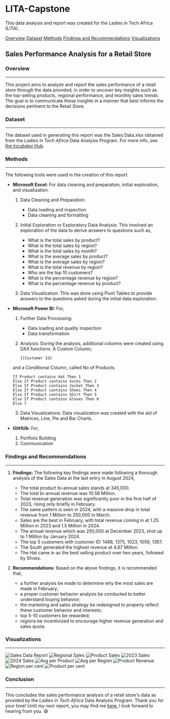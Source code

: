 # LITA-Capstone
This data analysis and report was created for the Ladies in Tech Africa (LITA).

[Overview](#overview)
[Dataset](#dataset)
[Methods](#methods)
[Findings and Recommendations](#findings-and-recommendations)
[Visualizations](#visualizations)

## Sales Performance Analysis for a Retail Store

### Overview
---
This project aims to analyze and report the sales performance of a retail store through the data provided, in order to uncover key insights such as the top-selling products, regional 
performance, and monthly sales trends. The goal is to communicate these insights in a manner that best informs the decisions pertinent to the Retail Store.


### Dataset
---
The dataset used in generating this report was the Sales Data.xlsx obtained from the _Ladies in Tech Africa_ Data Analysis Program. For more info, see [the Incubator Hub](http://www.theincubatorng.org/).


### Methods
---
The following tools were used in the creation of this report.
- **Microsoft Excel:** For data cleaning and preparation, initial exploration, and visualization.
  1. Data Cleaning and Preparation:
     - Data loading and inspection
     - Data cleaning and formatting

  2. Initial Exploration or Exploratory Data Analysis:
     This involved an exploration of the data to derive answers to questions such as,
     - What is the total sales by product?
     - What is the total sales by region?
     - What is the total sales by month?
     - What is the average sales by product?
     - What is the average sales by region?
     - What is the total revenue by region?
     - Who are the top 10 customers?
     - What is the percentage revenue by region?
     - What is the percentage revenue by product?

  3. Data Visualization: This was done using Pivot Tables to provide answers to the questions asked during the initial data exploration. 

       
- **Microsoft Power BI:** For,
  1. Further Data Processing:
     - Data loading and quality inspection
     - Data transformation

  2. Analysis:
    During the analysis, additional columns were created using DAX functions. A Custom Column;
    
     ```DAX
     1[Customer Id]
     ```

  and a Conditional Column, called No of Products.

    ```DAX
    If Product contains Hat Then 1
    Else If Product contains Socks Then 2
    Else If Product contains Jacket Then 3
    Else If Product contains Shoes Then 4
    Else If Product contains Shirt Then 5
    Else If Product contains Gloves Then 6
    Else 7
    ```
   
  3. Data Visualizations: Data visualization was created with the aid of Matrices, Line, Pie and Bar Charts.

   
- **GitHUb:** For,
  1. Portfolio Building
  2. Communication


### Findings and Recommendations
---
1. **Findings:** The following key findings were made following a thorough analysis of the Sales Data at the last entry in August 2024, 
   - The total product bi-annual sales stands at 345,000.
   - The total bi-annual revenue was 10.58 Million.
   - Total revenue generation was significantly poor in the first half of 2023, rising only briefly in February.
   - The same pattern is seen in 2024, with a massive drop in total revenue from 1 Million to 250,000 in March.
   - Sales are the best in February, with total revenue coming in at 1.25 Million in 2023 and 1.5 Million in 2024.
   - The annual revenue which was 250,000 at December 2023, shot up to 1 Million by January 2024.
   - The top 5 customers with customer ID: 1488, 1375, 1023, 1059, 1367.
   - The South generated the highest revenue at 4.67 Million.
   - The Hat came in as the best selling product over two years, followed by Shoes.

2. **Recommendations:** Based on the above findings, it is recommended that,
   - a further analysis be made to determine why the most sales are made in February;
   - a proper customer behavior analysis be conducted to better understand buying behavior;
   - the marketing and sales strategy be redesigned to properly reflect these customer behavior and interests;
   - top 5-10 customers be rewarded;
   - regions be incentivized to encourage higher revenue generation and sales quota.


### Visualizations
---
  ![Sales Data Report](https://github.com/kayeneii/LITA-Capstone/blob/main/Sales-Data-Viz.png)
      ![Regional Sales](https://github.com/kayeneii/LITA-Capstone/blob/main/sales_tr%20per%20region.png)
      ![Product Sales](https://github.com/kayeneii/LITA-Capstone/blob/main/sales_total%20product.png)
      ![2023 Sales](https://github.com/kayeneii/LITA-Capstone/blob/main/sales_2023.png)
      ![2024 Sales](https://github.com/kayeneii/LITA-Capstone/blob/main/sales_2024.png)
      ![Avg per Product](https://github.com/kayeneii/LITA-Capstone/blob/main/sales_avg%20per%20product.png)
      ![Avg per Region](https://github.com/kayeneii/LITA-Capstone/blob/main/sales_avg%20per%20region.png)
      ![Product Revenue](https://github.com/kayeneii/LITA-Capstone/blob/main/sales_tr%20per%20product.png)
      ![Region per cent](https://github.com/kayeneii/LITA-Capstone/blob/main/sales_region%20per%20cent.png)
      ![Product per cent](https://github.com/kayeneii/LITA-Capstone/blob/main/sales_product%20per%20cent.png)


### Conclusion
---
This concludes the sales performance analysis of a retail store's data as provided by the _Ladies in Tech Africa_ Data Analysis Program. Thank you for your time!
Until my next report, you may find me [here.](https://www.linkedin.com/in/kayeneii/) I look forward to hearing from you. 😄
